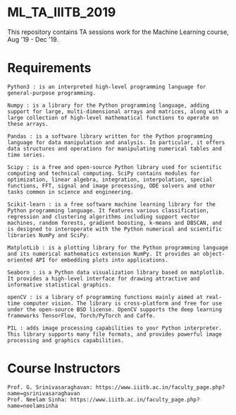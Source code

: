 # ML_TA_IIITB_2019
This repository contains TA sessions work for the Machine Learning course, Aug '19 - Dec '19. 
# Requirements

    Python3 : is an interpreted high-level programming language for general-purpose programming.

    Numpy : is a library for the Python programming language, adding support for large, multi-dimensional arrays and matrices, along with a large collection of high-level mathematical functions to operate on these arrays.

    Pandas : is a software library written for the Python programming language for data manipulation and analysis. In particular, it offers data structures and operations for manipulating numerical tables and time series.

    Scipy : is a free and open-source Python library used for scientific computing and technical computing. SciPy contains modules for optimization, linear algebra, integration, interpolation, special functions, FFT, signal and image processing, ODE solvers and other tasks common in science and engineering.

    Scikit-learn : is a free software machine learning library for the Python programming language. It features various classification, regression and clustering algorithms including support vector machines, random forests, gradient boosting, k-means and DBSCAN, and is designed to interoperate with the Python numerical and scientific libraries NumPy and SciPy.

    MatplotLib : is a plotting library for the Python programming language and its numerical mathematics extension NumPy. It provides an object-oriented API for embedding plots into applications.

    Seaborn : is a Python data visualization library based on matplotlib. It provides a high-level interface for drawing attractive and informative statistical graphics.

    openCV : is a library of programming functions mainly aimed at real-time computer vision. The library is cross-platform and free for use under the open-source BSD license. OpenCV supports the deep learning frameworks TensorFlow, Torch/PyTorch and Caffe.

    PIL : adds image processing capabilities to your Python interpreter. This library supports many file formats, and provides powerful image processing and graphics capabilities.

# Course Instructors

    Prof. G. Srinivasaraghavan: https://www.iiitb.ac.in/faculty_page.php?name=gsrinivasaraghavan
    Prof. Neelam Sinha: https://www.iiitb.ac.in/faculty_page.php?name=neelamsinha
